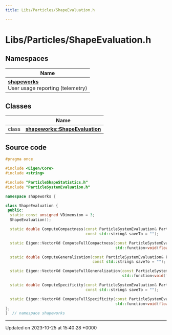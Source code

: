 ```yaml
---
title: Libs/Particles/ShapeEvaluation.h

---
```


# Libs/Particles/ShapeEvaluation.h



## Namespaces

| Name           |
| -------------- |
| **[shapeworks](../Namespaces/namespaceshapeworks.md)** <br>User usage reporting (telemetry)  |

## Classes

|                | Name           |
| -------------- | -------------- |
| class | **[shapeworks::ShapeEvaluation](../Classes/classshapeworks_1_1ShapeEvaluation.md)**  |




## Source code

```cpp
#pragma once

#include <Eigen/Core>
#include <string>

#include "ParticleShapeStatistics.h"
#include "ParticleSystemEvaluation.h"

namespace shapeworks {

class ShapeEvaluation {
 public:
  static const unsigned VDimension = 3;
  ShapeEvaluation();

  static double ComputeCompactness(const ParticleSystemEvaluation& ParticleSystemEvaluation, const int nModes,
                                   const std::string& saveTo = "");

  static Eigen::VectorXd ComputeFullCompactness(const ParticleSystemEvaluation& ParticleSystemEvaluation,
                                                std::function<void(float)> progress_callback = nullptr);

  static double ComputeGeneralization(const ParticleSystemEvaluation& ParticleSystemEvaluation, const int nModes,
                                      const std::string& saveTo = "");

  static Eigen::VectorXd ComputeFullGeneralization(const ParticleSystemEvaluation& ParticleSystemEvaluation,
                                                   std::function<void(float)> progress_callback = nullptr);

  static double ComputeSpecificity(const ParticleSystemEvaluation& ParticleSystemEvaluation, const int nModes,
                                   const std::string& saveTo = "");

  static Eigen::VectorXd ComputeFullSpecificity(const ParticleSystemEvaluation& ParticleSystemEvaluation,
                                                std::function<void(float)> progress_callback = nullptr);
};
}  // namespace shapeworks
```


-------------------------------

Updated on 2023-10-25 at 15:40:28 +0000
